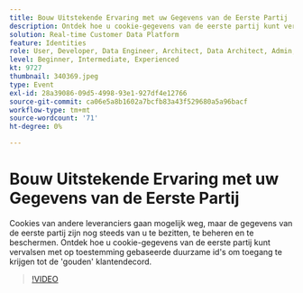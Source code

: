 ```yaml
---
title: Bouw Uitstekende Ervaring met uw Gegevens van de Eerste Partij
description: Ontdek hoe u cookie-gegevens van de eerste partij kunt vervalsen met op toestemming gebaseerde duurzame id's om toegang te krijgen tot de gouden klantendecord.
solution: Real-time Customer Data Platform
feature: Identities
role: User, Developer, Data Engineer, Architect, Data Architect, Admin, Leader
level: Beginner, Intermediate, Experienced
kt: 9727
thumbnail: 340369.jpeg
type: Event
exl-id: 28a39086-09d5-4998-93e1-927df4e12766
source-git-commit: ca06e5a8b1602a7bcfb83a43f529680a5a96bacf
workflow-type: tm+mt
source-wordcount: '71'
ht-degree: 0%

---
```


# Bouw Uitstekende Ervaring met uw Gegevens van de Eerste Partij

Cookies van andere leveranciers gaan mogelijk weg, maar de gegevens van de eerste partij zijn nog steeds van u te bezitten, te beheren en te beschermen. Ontdek hoe u cookie-gegevens van de eerste partij kunt vervalsen met op toestemming gebaseerde duurzame id&#39;s om toegang te krijgen tot de &#39;gouden&#39; klantendecord.

>[!VIDEO](https://video.tv.adobe.com/v/340369/?quality=12&learn=on)
